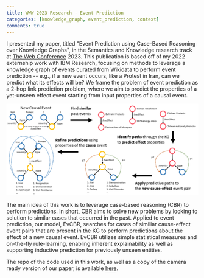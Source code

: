 ```yaml
---
title: WWW 2023 Research - Event Prediction
categories: [knowledge_graph, event_prediction, context]
comments: true
---
```


I presented my paper, titled "Event Prediction using Case-Based Reasoning over Knowledge Graphs",
 in the Semantics and Knowledge research track at [The Web Conference](https://www2023.thewebconf.org/) 2023.
This publication is based off of my 2022 externship work with IBM Research, focusing on
methods to leverage a knowledge graph of events curated from [Wikidata](https://www.wikidata.org/wiki/Wikidata:Main_Page)
to perform event prediction -- e.g., if a new event occurs, like a Protest in Iran, can we predict
what its effects will be? We frame the problem of event prediction as a 2-hop link prediction problem,
where we aim to predict the properties of a yet-unseen effect event starting from input properties of a
causal event.


![EvCBR workflow image](../assets/img/www_ex.png)
 
 The main idea of this work is to leverage case-based reasoning (CBR) to perform predictions. 
 In short, CBR aims to solve new problems by looking to solution to similar cases that occurred in the past.
 Applied to event prediction, our model, EvCBR, searches for cases of similiar cause-effect event pairs that
 are present in the KG to perform predictions about the effect of a new causal event.
 EvCBR utilizes simple statistical measures and on-the-fly rule-learning, enabling inherent explainability
 as well as supporting inductive prediction for previously unseen entities. 
 
The repo of the code used in this work, as well as a copy of the camera ready version of our paper,
is available [here](https://github.com/solashirai/WWW-EvCBR/).
